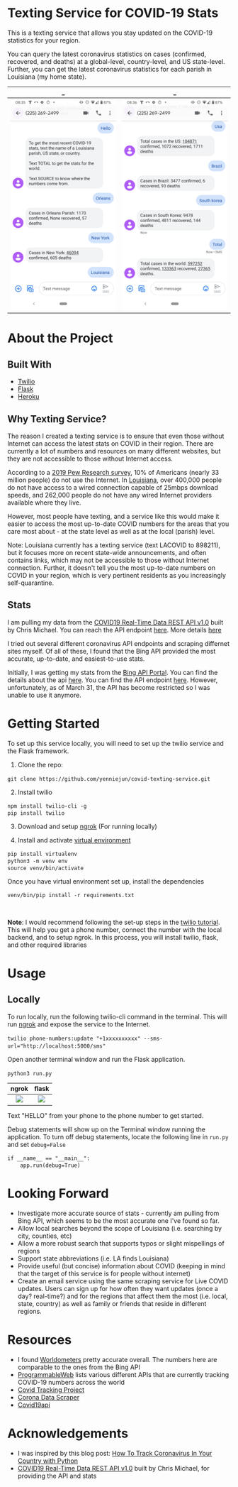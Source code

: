 # Texting Service for COVID-19 Stats

This is a texting service that allows you stay updated on the COVID-19 statistics for your region.

You can query the latest coronavirus statistics on cases (confirmed, recovered, and deaths) at a global-level, country-level, and US state-level. Further, you can get the latest coronavirus statistics for each parish in Louisiana (my home state).

_             |  _
:-------------------------:|:-------------------------:
![](/img/text_screenshot_1.png)  |  ![](/img/text_screenshot_2.png)

# About the Project

## Built With
* [Twilio](https://www.twilio.com/)
* [Flask](https://palletsprojects.com/p/flask/)
* [Heroku](https://devcenter.heroku.com/articles/getting-started-with-python)

## Why Texting Service?

The reason I created a texting service is to ensure that even those without Internet can access the latest stats on COVID in their region. There are currently a lot of numbers and resources on many different websites, but they are not accessible to those without Internet access. 


According to a [2019 Pew Research survey](https://www.pewresearch.org/fact-tank/2019/04/22/some-americans-dont-use-the-internet-who-are-they/), 10% of Americans (nearly 33 million people) do not use the Internet. In [Louisiana](https://broadbandnow.com/Louisiana), over 400,000 people do not have access to a wired connection capable of 25mbps download speeds, and 262,000 people do not have any wired Internet providers available where they live. 

However, most people have texting, and a service like this would make it easier to access the most up-to-date COVID numbers for the areas that you care most about - at the state level as well as at the local (parish) level.

Note: Louisiana currently has a texting service (text LACOVID to 898211), but it focuses more on recent state-wide announcements, and often contains links, which may not be accessible to those without Internet connection. Further, it doesn't tell you the most up-to-date numbers on COVID in your region, which is very pertinent residents as you increasingly self-quarantine.


## Stats

I am pulling my data from the [COVID19 Real-Time Data REST API v1.0](https://github.com/ChrisMichaelPerezSantiago/covid19) built by Chris Michael. You can reach the API endpoint [here](https://covid19-server.chrismichael.now.sh/api/v1). More details [here](https://www.programmableweb.com/api/covid19-real-time-data-rest-api-v10)

I tried out several different coronavirus API endpoints and scraping differnet sites myself. Of all of these, I found that the Bing API provided the most accurate, up-to-date, and easiest-to-use stats.

Initially, I was getting my stats from the [Bing API Portal](https://bing.com/covid). You can find the details about the api [here](https://www.programmableweb.com/api/bing-covid-19-data-rest-api-v10). You can find the API endpoint [here](https://bing.com/covid/data). However, unfortunately, as of March 31, the API has become restricted so I was unable to use it anymore.



# Getting Started

To set up this service locally, you will need to set up the twilio service and the Flask framework.

1. Clone the repo: 

```git clone https://github.com/yenniejun/covid-texting-service.git```

2. Install twilio
```
npm install twilio-cli -g
pip install twilio
```

3. Download and setup [ngrok](https://ngrok.com/download) (For running locally)

4. Install and activate [virtual environment](https://packaging.python.org/guides/installing-using-pip-and-virtual-environments/)
```
pip install virtualenv
python3 -m venv env
source venv/bin/activate
```
Once you have virtual environment set up, install the dependencies
```
venv/bin/pip install -r requirements.txt
```
<br/>

<b>Note</b>: I would recommend following the set-up steps in the [twilio tutorial](https://www.twilio.com/docs/sms/quickstart/python-msg-svc). This will help you get a phone number, connect the number with the local backend, and to setup ngrok. In this process, you will install twilio, flask, and other required libraries


# Usage

## Locally
To run locally, run the following twilio-cli command in the terminal. This will run [ngrok](https://ngrok.com/) and expose the service to the Internet. 

`twilio phone-numbers:update "+1xxxxxxxxxx" --sms-url="http://localhost:5000/sms"
`

Open another terminal window and run the Flask application.

`
python3 run.py
`


ngrok             |  flask
:-------------------------:|:-------------------------:
![](/img/ngrok.png)  |  ![](/img/runpy.png)


Text "HELLO" from your phone to the phone number to get started. 

Debug statements will show up on the Terminal window running the application.
To turn off debug statements, locate the following line in `run.py` and set `debug=False`
```
if __name__ == "__main__":
    app.run(debug=True)
```


# Looking Forward
* Investigate more accurate source of stats - currently am pulling from Bing API, which seems to be the most accurate one I've found so far.
* Allow local searches beyond the scope of Louisiana (i.e. searching by city, counties, etc)
* Allow a more robust search that supports typos or slight mispellings of regions 
* Support state abbreviations (i.e. LA finds Louisiana)
* Provide useful (but concise) information about COVID (keeping in mind that the target of this service is for people without internet)
* Create an email service using the same scraping service for Live COVID updates. Users can sign up for how often they want updates (once a day? real-time?) and for the regions that affect them the most (i.e. local, state, country) as well as family or friends that reside in different regions.


# Resources
* I found [Worldometers](https://www.worldometers.info/coronavirus/country/us/) pretty accurate overall. The numbers here are comparable to the ones from the Bing API
* [ProgrammableWeb](https://www.programmableweb.com/news/apis-to-track-coronavirus-covid-19/review/2020/03/27) lists various different APIs that are currently tracking COVID-19 numbers across the world
* [Covid Tracking Project](https://covidtracking.com/)
* [Corona Data Scraper](https://coronadatascraper.com/#home)
* [Covid19api](https://covid19api.com/)


# Acknowledgements
* I was inspired by this blog post: [How To Track Coronavirus In Your Country with Python](https://towardsdatascience.com/how-to-track-coronavirus-with-python-a5320b778c8e) 
* [COVID19 Real-Time Data REST API v1.0](https://github.com/ChrisMichaelPerezSantiago/covid19) built by Chris Michael, for providing the API and stats
